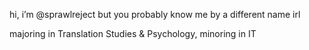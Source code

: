 hi, i’m @sprawlreject but you probably know me by a different name irl

majoring in Translation Studies & Psychology, minoring in IT

<!---
sprawlreject/sprawlreject is a ✨ special ✨ repository because its `README.md` (this file) appears on your GitHub profile.
You can click the Preview link to take a look at your changes.
--->
